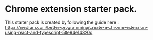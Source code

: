 # Chrome extension starter pack.

This starter pack is created by following the guide here : https://medium.com/better-programming/create-a-chrome-extension-using-react-and-typescript-50e94e14320c